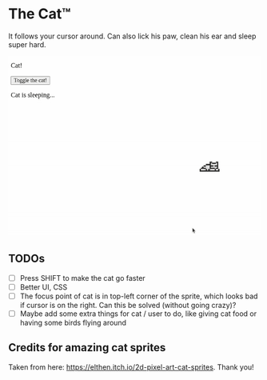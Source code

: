 # The Cat™

It follows your cursor around. Can also lick his paw, clean his ear and sleep super hard.

![demo gif](demo.gif)

## TODOs

- [ ] Press SHIFT to make the cat go faster
- [ ] Better UI, CSS
- [ ] The focus point of cat is in top-left corner of the sprite, which looks bad if cursor is on the right. Can this be solved (without going crazy)?
- [ ] Maybe add some extra things for cat / user to do, like giving cat food or having some birds flying around

## Credits for amazing cat sprites

Taken from here: https://elthen.itch.io/2d-pixel-art-cat-sprites. Thank you!
